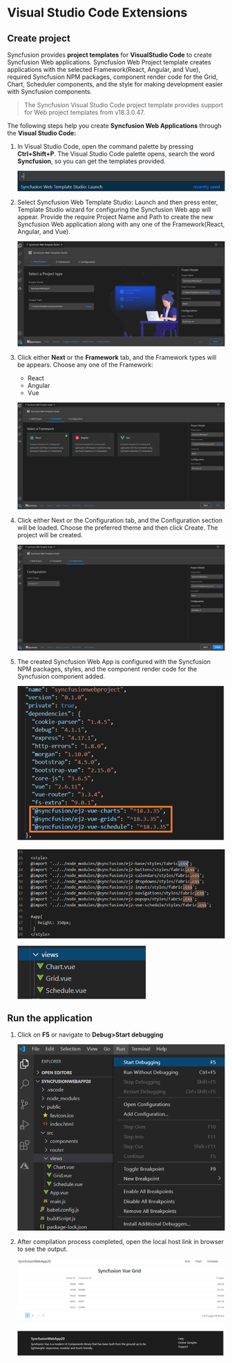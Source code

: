 # Visual Studio Code Extensions

## Create project

Syncfusion provides **project templates** for **VisualStudio Code** to create Syncfusion Web applications. Syncfusion Web Project template creates applications with the selected Framework(React, Angular, and Vue), required Syncfusion NPM packages, component render code for the Grid, Chart, Scheduler components, and the style for making development easier with Syncfusion components.

   > The Syncfusion Visual Studio Code project template provides support for Web project templates from v18.3.0.47.

The following steps help you create **Syncfusion Web Applications** through the **Visual Studio Code:**

1. In Visual Studio Code, open the command palette by pressing **Ctrl+Shift+P**. The Visual Studio Code palette opens, search the word **Syncfusion**, so you can get the templates provided.

    ![CreateProjectPalette](../images/CreateProjectPalette.png)

2. Select Syncfusion Web Template Studio: Launch and then press enter, Template Studio wizard for configuring the Syncfusion Web app will appear. Provide the require Project Name and Path to create the new Syncfusion Web application along with any one of the Framework(React, Angular, and Vue).

    ![ProjectLocation](../images/ProjectLocationName.png)

3. Click either **Next** or the **Framework** tab, and the Framework types will be appears. Choose any one of the Framework:
   * React
   * Angular
   * Vue

    ![Framework](../images/frameworktype.png)

4. Click either Next or the Configuration tab, and the Configuration section will be loaded. Choose the preferred theme and then click Create. The project will be created.

    ![Themes](../images/Themes.png)

5. The created Syncfusion Web App is configured with the Syncfusion NPM packages, styles, and the component render code for the Syncfusion component added.

    ![NPM Packages](../images/vue-npm-install.png)

    ![Styles](../images/vue-styles.png)

    ![Components](../images/vue-components.png)

## Run the application

1. Click on **F5** or navigate to **Debug>Start debugging**

    ![Run](../images/run.png)

2. After compilation process completed, open the local host link in browser to see the output.

    ![Output](../images/vue-compilation.png)
